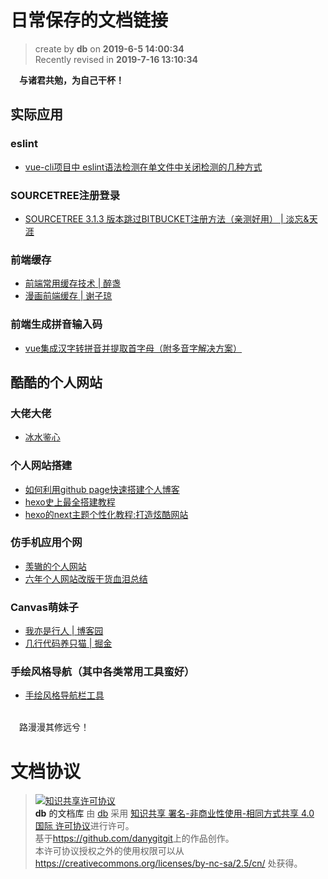 日常保存的文档链接
===

> create by **db** on **2019-6-5 14:00:34**   
> Recently revised in **2019-7-16 13:10:34**

&emsp;**与诸君共勉，为自己干杯！**

## 实际应用

### eslint

*  [vue-cli项目中 eslint语法检测在单文件中关闭检测的几种方式](https://blog.csdn.net/csl125/article/details/86591186)
                                                                         
### SOURCETREE注册登录

*  [SOURCETREE 3.1.3 版本跳过BITBUCKET注册方法（亲测好用） | 淡忘&天涯](https://www.cnblogs.com/liuxin-673855200/p/11151835.html)

### 前端缓存

*  [前端常用缓存技术 | 醉盏](https://www.cnblogs.com/belove8013/p/8134067.html)
*  [漫画前端缓存 | 谢子琼](http://www.sohu.com/a/288324635_575744)

### 前端生成拼音输入码

*  [vue集成汉字转拼音并提取首字母（附多音字解决方案）](https://blog.csdn.net/QiaoRui_/article/details/88954147)

## 酷酷的个人网站

### 大佬大佬

* [冰水鉴心](https://xq99.me/index.html)

### 个人网站搭建

* [如何利用github page快速搭建个人博客](https://www.jianshu.com/p/d7c6e59931f0)
* [hexo史上最全搭建教程](https://blog.csdn.net/sinat_37781304/article/details/82729029)
* [hexo的next主题个性化教程:打造炫酷网站](https://www.jianshu.com/p/f054333ac9e6)

### 仿手机应用个网

* [羡辙的个人网站](http://zhangwenli.com/?ref=cal19)
* [六年个人网站改版干货血泪总结](https://zhuanlan.zhihu.com/p/69314167)

### Canvas萌妹子

* [我亦是行人 | 博客园](https://www.cnblogs.com/wtzl/p/10028677.html)
* [几行代码养只猫 | 掘金](https://juejin.im/post/5d0d66126fb9a07ee742e7bc#comment)

### 手绘风格导航（其中各类常用工具蛮好）

* [手绘风格导航栏工具](https://nav.lihail.cn/)

<br>
&emsp;路漫漫其修远兮！

# 文档协议 
> <a rel="license" href="http://creativecommons.org/licenses/by-nc-sa/4.0/"><img alt="知识共享许可协议" style="border-width:0" src="https://i.creativecommons.org/l/by-nc-sa/4.0/88x31.png" /></a><br /><a xmlns:dct="http://purl.org/dc/terms/" property="dct:title">**db** 的文档库</a> 由 <a xmlns:cc="http://creativecommons.org/ns#" href="db" property="cc:attributionName" rel="cc:attributionURL">db</a> 采用 <a rel="license" href="http://creativecommons.org/licenses/by-nc-sa/4.0/">知识共享 署名-非商业性使用-相同方式共享 4.0 国际 许可协议</a>进行许可。<br />基于<a xmlns:dct="http://purl.org/dc/terms/" href="https://github.com/danygitgit" rel="dct:source">https://github.com/danygitgit</a>上的作品创作。<br />本许可协议授权之外的使用权限可以从 <a xmlns:cc="http://creativecommons.org/ns#" href="https://creativecommons.org/licenses/by-nc-sa/2.5/cn/" rel="cc:morePermissions">https://creativecommons.org/licenses/by-nc-sa/2.5/cn/</a> 处获得。